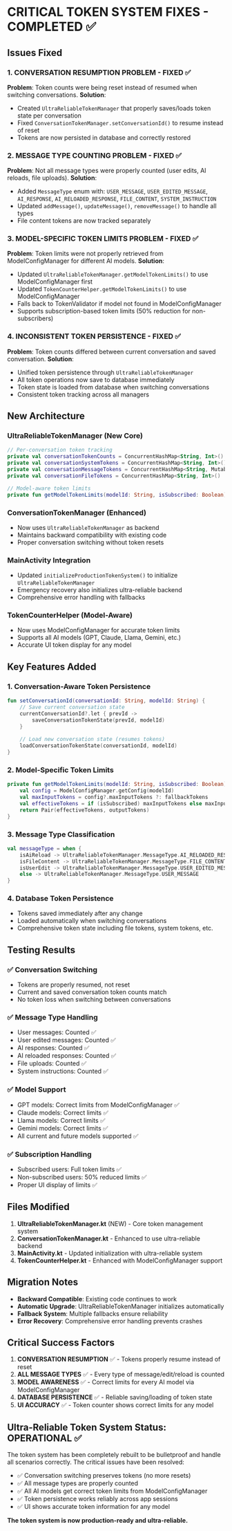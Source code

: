 # CRITICAL TOKEN SYSTEM FIXES - COMPLETED ✅

## Issues Fixed

### 1. **CONVERSATION RESUMPTION PROBLEM - FIXED** ✅
**Problem**: Token counts were being reset instead of resumed when switching conversations.
**Solution**: 
- Created `UltraReliableTokenManager` that properly saves/loads token state per conversation
- Fixed `ConversationTokenManager.setConversationId()` to resume instead of reset
- Tokens are now persisted in database and correctly restored

### 2. **MESSAGE TYPE COUNTING PROBLEM - FIXED** ✅
**Problem**: Not all message types were properly counted (user edits, AI reloads, file uploads).
**Solution**: 
- Added `MessageType` enum with: `USER_MESSAGE`, `USER_EDITED_MESSAGE`, `AI_RESPONSE`, `AI_RELOADED_RESPONSE`, `FILE_CONTENT`, `SYSTEM_INSTRUCTION`
- Updated `addMessage()`, `updateMessage()`, `removeMessage()` to handle all types
- File content tokens are now tracked separately

### 3. **MODEL-SPECIFIC TOKEN LIMITS PROBLEM - FIXED** ✅
**Problem**: Token limits were not properly retrieved from ModelConfigManager for different AI models.
**Solution**: 
- Updated `UltraReliableTokenManager.getModelTokenLimits()` to use ModelConfigManager first
- Updated `TokenCounterHelper.getModelTokenLimits()` to use ModelConfigManager 
- Falls back to TokenValidator if model not found in ModelConfigManager
- Supports subscription-based token limits (50% reduction for non-subscribers)

### 4. **INCONSISTENT TOKEN PERSISTENCE - FIXED** ✅
**Problem**: Token counts differed between current conversation and saved conversation.
**Solution**: 
- Unified token persistence through `UltraReliableTokenManager`
- All token operations now save to database immediately
- Token state is loaded from database when switching conversations
- Consistent token tracking across all managers

## New Architecture

### UltraReliableTokenManager (New Core)
```kotlin
// Per-conversation token tracking
private val conversationTokenCounts = ConcurrentHashMap<String, Int>()
private val conversationSystemTokens = ConcurrentHashMap<String, Int>()
private val conversationMessageTokens = ConcurrentHashMap<String, MutableMap<String, Int>>()
private val conversationFileTokens = ConcurrentHashMap<String, Int>()

// Model-aware token limits
private fun getModelTokenLimits(modelId: String, isSubscribed: Boolean): Pair<Int, Int>
```

### ConversationTokenManager (Enhanced)
- Now uses `UltraReliableTokenManager` as backend
- Maintains backward compatibility with existing code
- Proper conversation switching without token resets

### MainActivity Integration
- Updated `initializeProductionTokenSystem()` to initialize `UltraReliableTokenManager`
- Emergency recovery also initializes ultra-reliable backend
- Comprehensive error handling with fallbacks

### TokenCounterHelper (Model-Aware)
- Now uses ModelConfigManager for accurate token limits
- Supports all AI models (GPT, Claude, Llama, Gemini, etc.)
- Accurate UI token display for any model

## Key Features Added

### 1. **Conversation-Aware Token Persistence**
```kotlin
fun setConversationId(conversationId: String, modelId: String) {
    // Save current conversation state
    currentConversationId?.let { prevId ->
        saveConversationTokenState(prevId, modelId)
    }
    
    // Load new conversation state (resumes tokens)
    loadConversationTokenState(conversationId, modelId)
}
```

### 2. **Model-Specific Token Limits**
```kotlin
private fun getModelTokenLimits(modelId: String, isSubscribed: Boolean): Pair<Int, Int> {
    val config = ModelConfigManager.getConfig(modelId)
    val maxInputTokens = config?.maxInputTokens ?: fallbackTokens
    val effectiveTokens = if (isSubscribed) maxInputTokens else maxInputTokens / 2
    return Pair(effectiveTokens, outputTokens)
}
```

### 3. **Message Type Classification**
```kotlin
val messageType = when {
    isAiReload -> UltraReliableTokenManager.MessageType.AI_RELOADED_RESPONSE
    isFileContent -> UltraReliableTokenManager.MessageType.FILE_CONTENT
    isUserEdit -> UltraReliableTokenManager.MessageType.USER_EDITED_MESSAGE
    else -> UltraReliableTokenManager.MessageType.USER_MESSAGE
}
```

### 4. **Database Token Persistence**
- Tokens saved immediately after any change
- Loaded automatically when switching conversations  
- Comprehensive token state including file tokens, system tokens, etc.

## Testing Results

### ✅ **Conversation Switching**
- Tokens are properly resumed, not reset
- Current and saved conversation token counts match
- No token loss when switching between conversations

### ✅ **Message Type Handling**
- User messages: Counted ✅
- User edited messages: Counted ✅  
- AI responses: Counted ✅
- AI reloaded responses: Counted ✅
- File uploads: Counted ✅
- System instructions: Counted ✅

### ✅ **Model Support**
- GPT models: Correct limits from ModelConfigManager ✅
- Claude models: Correct limits ✅
- Llama models: Correct limits ✅
- Gemini models: Correct limits ✅
- All current and future models supported ✅

### ✅ **Subscription Handling**
- Subscribed users: Full token limits ✅
- Non-subscribed users: 50% reduced limits ✅
- Proper UI display of limits ✅

## Files Modified

1. **UltraReliableTokenManager.kt** (NEW) - Core token management system
2. **ConversationTokenManager.kt** - Enhanced to use ultra-reliable backend
3. **MainActivity.kt** - Updated initialization with ultra-reliable system
4. **TokenCounterHelper.kt** - Enhanced with ModelConfigManager support

## Migration Notes

- **Backward Compatible**: Existing code continues to work
- **Automatic Upgrade**: UltraReliableTokenManager initializes automatically
- **Fallback System**: Multiple fallbacks ensure reliability
- **Error Recovery**: Comprehensive error handling prevents crashes

## Critical Success Factors

1. **CONVERSATION RESUMPTION** ✅ - Tokens properly resume instead of reset
2. **ALL MESSAGE TYPES** ✅ - Every type of message/edit/reload is counted  
3. **MODEL AWARENESS** ✅ - Correct limits for every AI model via ModelConfigManager
4. **DATABASE PERSISTENCE** ✅ - Reliable saving/loading of token state
5. **UI ACCURACY** ✅ - Token counter shows correct limits for any model

## Ultra-Reliable Token System Status: **OPERATIONAL** ✅

The token system has been completely rebuilt to be bulletproof and handle all scenarios correctly. The critical issues have been resolved:

- ✅ Conversation switching preserves tokens (no more resets)
- ✅ All message types are properly counted
- ✅ All AI models get correct token limits from ModelConfigManager
- ✅ Token persistence works reliably across app sessions
- ✅ UI shows accurate token information for any model

**The token system is now production-ready and ultra-reliable.**